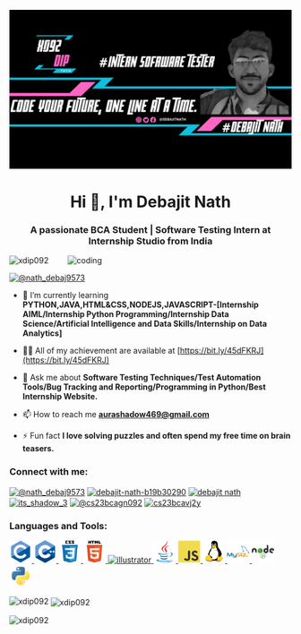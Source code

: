 ![logo](https://github.com/xdip092/xdip092/blob/main/imggit.png)
<h1 align="center">Hi 👋, I'm Debajit Nath</h1>
<h3 align="center">A passionate BCA Student | Software Testing Intern at Internship Studio from India</h3>
<img align="right" alt="coding" width="400" src="https://user-images.githubusercontent.com/55389276/140866485-8fb1c876-9a8f-4d6a-98dc-08c4981eaf70.gif">
<p align="left"> <img src="https://komarev.com/ghpvc/?username=xdip092&label=Profile%20views&color=0e75b6&style=flat" alt="xdip092" /> </p>

<p align="left"> <a href="https://twitter.com/@nath_debaj9573" target="blank"><img src="https://img.shields.io/twitter/follow/@nath_debaj9573?logo=twitter&style=for-the-badge" alt="@nath_debaj9573" /></a> </p>

- 🌱 I’m currently learning **PYTHON,JAVA,HTML&CSS,NODEJS,JAVASCRIPT-[Internship AIML/Internship Python Programming/Internship Data Science/Artificial Intelligence and Data Skills/Internship on Data Analytics]**

- 👨‍💻 All of my achievement are available at [https://bit.ly/45dFKRJ](https://bit.ly/45dFKRJ)

- 💬 Ask me about **Software Testing Techniques/Test Automation Tools/Bug Tracking and Reporting/Programming in Python/Best Internship Website.**

- 📫 How to reach me **aurashadow469@gmail.com**

- ⚡ Fun fact **I love solving puzzles and often spend my free time on brain teasers.**

<h3 align="left">Connect with me:</h3>
<p align="left">
<a href="https://twitter.com/@nath_debaj9573" target="blank"><img align="center" src="https://raw.githubusercontent.com/rahuldkjain/github-profile-readme-generator/master/src/images/icons/Social/twitter.svg" alt="@nath_debaj9573" height="30" width="40" /></a>
<a href="https://linkedin.com/in/debajit-nath-b19b30290" target="blank"><img align="center" src="https://raw.githubusercontent.com/rahuldkjain/github-profile-readme-generator/master/src/images/icons/Social/linked-in-alt.svg" alt="debajit-nath-b19b30290" height="30" width="40" /></a>
<a href="https://fb.com/debajit nath" target="blank"><img align="center" src="https://raw.githubusercontent.com/rahuldkjain/github-profile-readme-generator/master/src/images/icons/Social/facebook.svg" alt="debajit nath" height="30" width="40" /></a>
<a href="https://instagram.com/its_shadow_3" target="blank"><img align="center" src="https://raw.githubusercontent.com/rahuldkjain/github-profile-readme-generator/master/src/images/icons/Social/instagram.svg" alt="its_shadow_3" height="30" width="40" /></a>
<a href="https://www.hackerrank.com/@cs23bcagn092" target="blank"><img align="center" src="https://raw.githubusercontent.com/rahuldkjain/github-profile-readme-generator/master/src/images/icons/Social/hackerrank.svg" alt="@cs23bcagn092" height="30" width="40" /></a>
<a href="https://auth.geeksforgeeks.org/user/cs23bcavj2y" target="blank"><img align="center" src="https://raw.githubusercontent.com/rahuldkjain/github-profile-readme-generator/master/src/images/icons/Social/geeks-for-geeks.svg" alt="cs23bcavj2y" height="30" width="40" /></a>
</p>

<h3 align="left">Languages and Tools:</h3>
<p align="left"> <a href="https://www.cprogramming.com/" target="_blank" rel="noreferrer"> <img src="https://raw.githubusercontent.com/devicons/devicon/master/icons/c/c-original.svg" alt="c" width="40" height="40"/> </a> <a href="https://www.w3schools.com/cpp/" target="_blank" rel="noreferrer"> <img src="https://raw.githubusercontent.com/devicons/devicon/master/icons/cplusplus/cplusplus-original.svg" alt="cplusplus" width="40" height="40"/> </a> <a href="https://www.w3schools.com/css/" target="_blank" rel="noreferrer"> <img src="https://raw.githubusercontent.com/devicons/devicon/master/icons/css3/css3-original-wordmark.svg" alt="css3" width="40" height="40"/> </a> <a href="https://www.w3.org/html/" target="_blank" rel="noreferrer"> <img src="https://raw.githubusercontent.com/devicons/devicon/master/icons/html5/html5-original-wordmark.svg" alt="html5" width="40" height="40"/> </a> <a href="https://www.adobe.com/in/products/illustrator.html" target="_blank" rel="noreferrer"> <img src="https://www.vectorlogo.zone/logos/adobe_illustrator/adobe_illustrator-icon.svg" alt="illustrator" width="40" height="40"/> </a> <a href="https://www.java.com" target="_blank" rel="noreferrer"> <img src="https://raw.githubusercontent.com/devicons/devicon/master/icons/java/java-original.svg" alt="java" width="40" height="40"/> </a> <a href="https://developer.mozilla.org/en-US/docs/Web/JavaScript" target="_blank" rel="noreferrer"> <img src="https://raw.githubusercontent.com/devicons/devicon/master/icons/javascript/javascript-original.svg" alt="javascript" width="40" height="40"/> </a> <a href="https://www.linux.org/" target="_blank" rel="noreferrer"> <img src="https://raw.githubusercontent.com/devicons/devicon/master/icons/linux/linux-original.svg" alt="linux" width="40" height="40"/> </a> <a href="https://www.mysql.com/" target="_blank" rel="noreferrer"> <img src="https://raw.githubusercontent.com/devicons/devicon/master/icons/mysql/mysql-original-wordmark.svg" alt="mysql" width="40" height="40"/> </a> <a href="https://nodejs.org" target="_blank" rel="noreferrer"> <img src="https://raw.githubusercontent.com/devicons/devicon/master/icons/nodejs/nodejs-original-wordmark.svg" alt="nodejs" width="40" height="40"/> </a> <a href="https://www.python.org" target="_blank" rel="noreferrer"> <img src="https://raw.githubusercontent.com/devicons/devicon/master/icons/python/python-original.svg" alt="python" width="40" height="40"/> </a> </p>

<p><img align="left" src="https://github-readme-stats.vercel.app/api/top-langs?username=xdip092&show_icons=true&locale=en&layout=compact" alt="xdip092" /></p>

<p>&nbsp;<img align="center" src="https://github-readme-stats.vercel.app/api?username=xdip092&show_icons=true&locale=en" alt="xdip092" /></p>

<p><img align="center" src="https://github-readme-streak-stats.herokuapp.com/?user=xdip092&" alt="xdip092" /></p>
